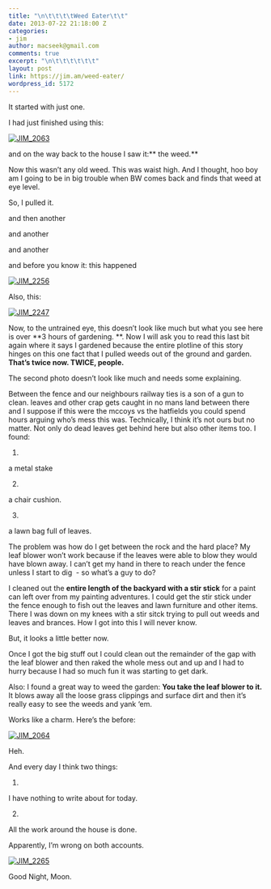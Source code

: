 ```yaml
---
title: "\n\t\t\t\tWeed Eater\t\t"
date: 2013-07-22 21:18:00 Z
categories:
- jim
author: macseek@gmail.com
comments: true
excerpt: "\n\t\t\t\t\t\t"
layout: post
link: https://jim.am/weed-eater/
wordpress_id: 5172
---
```


It started with just one.




I had just finished using this:




[![JIM_2063](http://jim.am/images/2013/07/JIM_2063.jpg)](http://jim.am/images/2013/07/JIM_2063.jpg)




and on the way back to the house I saw it:** the weed.**




Now this wasn’t any old weed. This was waist high. And I thought, hoo boy am I going to be in big trouble when BW comes back and finds that weed at eye level.




So, I pulled it.




and then another




and another




and another




and before you know it: this happened  

[![JIM_2256](http://jim.am/images/2013/07/JIM_2256.jpg)](http://jim.am/images/2013/07/JIM_2256.jpg)




Also, this:  

[![JIM_2247](http://jim.am/images/2013/07/JIM_2247.jpg)](http://jim.am/images/2013/07/JIM_2247.jpg)




Now, to the untrained eye, this doesn’t look like much but what you see here is over **3 hours of gardening. **. Now I will ask you to read this last bit again where it says I gardened because the entire plotline of this story hinges on this one fact that I pulled weeds out of the ground and garden. **That’s twice now. TWICE, people.**




The second photo doesn’t look like much and needs some explaining.




Between the fence and our neighbours railway ties is a son of a gun to clean. leaves and other crap gets caught in no mans land between there and I suppose if this were the mccoys vs the hatfields you could spend hours arguing who’s mess this was. Technically, I think it’s not ours but no matter. Not only do dead leaves get behind here but also other items too. I found:






  1. 


a metal stake





  2. 


a chair cushion.





  3. 


a lawn bag full of leaves.







The problem was how do I get between the rock and the hard place? My leaf blower won’t work because if the leaves were able to blow they would have blown away. I can’t get my hand in there to reach under the fence unless I start to dig  - so what’s a guy to do?




I cleaned out the **entire length of the backyard with a stir stick** for a paint can left over from my painting adventures. I could get the stir stick under the fence enough to fish out the leaves and lawn furniture and other items. There I was down on my knees with a stir sitck trying to pull out weeds and leaves and brances. How I got into this I will never know.




But, it looks a little better now.




Once I got the big stuff out I could clean out the remainder of the gap with the leaf blower and then raked the whole mess out and up and I had to hurry because I had so much fun it was starting to get dark.




Also: I found a great way to weed the garden: **You take the leaf blower to it.** It blows away all the loose grass clippings and surface dirt and then it’s really easy to see the weeds and yank ‘em.




Works like a charm. Here’s the before:




[![JIM_2064](http://jim.am/images/2013/07/JIM_2064.jpg)](http://jim.am/images/2013/07/JIM_2064.jpg)




Heh.




And every day I think two things:






  1. 


I have nothing to write about for today.





  2. 


All the work around the house is done.







Apparently, I’m wrong on both accounts.




[![JIM_2265](http://jim.am/images/2013/07/JIM_2265.jpg)](http://jim.am/images/2013/07/JIM_2265.jpg)




Good Night, Moon.




 


		
